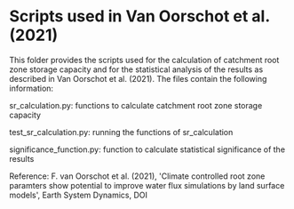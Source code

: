 # Scripts used in Van Oorschot et al. (2021) 
This folder provides the scripts used for the calculation of catchment root zone storage capacity and for the statistical analysis of the results as described in Van Oorschot et al. (2021). The files contain the following information:

sr_calculation.py: functions to calculate catchment root zone storage capacity

test_sr_calculation.py: running the functions of sr_calculation

significance_function.py: function to calculate statistical significance of the results

Reference: F. van Oorschot et al. (2021), 'Climate controlled root zone paramters show potential to improve water flux simulations by land surface models', Earth System Dynamics, DOI
